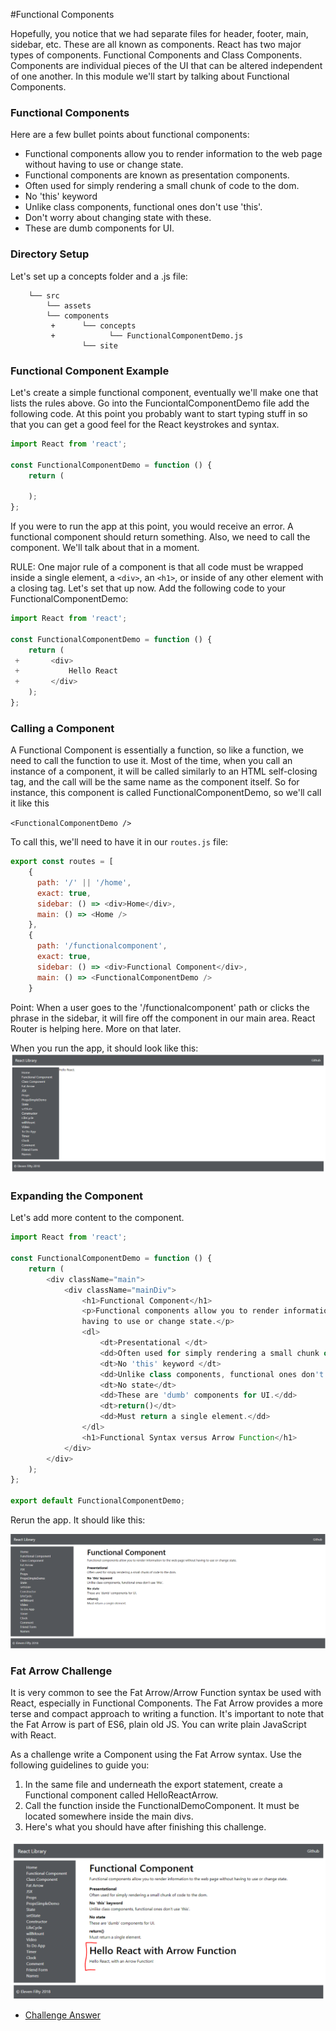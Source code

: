 #Functional Components

Hopefully, you notice that we had separate files for header, footer, main, sidebar, etc. These are all known as components. React has two major types of components. Functional Components and Class Components.  Components are individual pieces of the UI that can be altered independent of one another. In this module we'll start by talking about Functional Components.

### Functional Components
Here are a few bullet points about functional components:

* Functional components allow you to render information to the web page without having to use or change state.
* Functional components are known as presentation components.  
* Often used for simply rendering a small chunk of code to the dom.
* No 'this' keyword 
* Unlike class components, functional ones don't use 'this'. 
* Don't worry about changing state with these.
* These are dumb components for UI. 

### Directory Setup
Let's set up a concepts folder and a .js file: 

```
    └── src
        └── assets
        └── components
         +      └── concepts
         +            └── FunctionalComponentDemo.js
                └── site
```

### Functional Component Example

Let's create a simple functional component, eventually we'll make one that lists the rules above.  Go into the FunciontalComponentDemo file add the following code. At this point you probably want to start typing stuff in so that you can get a good feel for the React keystrokes and syntax.

```js
import React from 'react';

const FunctionalComponentDemo = function () {
    return (
        
    );
};
```

If you were to run the app at this point, you would receive an error. A functional component should return something. Also, we need to call the component. We'll talk about that in a moment.

RULE: One major rule of a component is that all code must be wrapped inside a single element, a `<div>`, an `<h1>`, or inside of any other element with a closing tag. Let's set that up now. Add the following code to your FunctionalComponentDemo:


```js
import React from 'react';

const FunctionalComponentDemo = function () {
    return (
 +       <div>
 +           Hello React
 +       </div>
    );
};
```

### Calling a Component
A Functional Component is essentially a function, so like a function, we need to call the function to use it. Most of the time, when you call an instance of a component, it will be called similarly to an HTML self-closing tag, and the call will be the same name as the component itself. So for instance, this component is called FunctionalComponentDemo, so we'll call it like this

`<FunctionalComponentDemo />`

To call this, we'll need to have it in our `routes.js` file:
```js
export const routes = [
    {
      path: '/' || '/home',
      exact: true,
      sidebar: () => <div>Home</div>,
      main: () => <Home />
    },
    {
      path: '/functionalcomponent',
      exact: true,
      sidebar: () => <div>Functional Component</div>,
      main: () => <FunctionalComponentDemo />
    }
```
Point: When a user goes to the '/functionalcomponent' path or clicks the phrase in the sidebar, it will fire off the component in our main area. React Router is helping here. More on that later. 

When you run the app, it should look like this:
![hello-react](./assets/4-components-hello-react.PNG)

### Expanding the Component
Let's add more content to the component.

```js
import React from 'react';

const FunctionalComponentDemo = function () {
    return (
        <div className="main">
            <div className="mainDiv">
                <h1>Functional Component</h1>
                <p>Functional components allow you to render information to the web page without
				having to use or change state.</p>
                <dl>
                    <dt>Presentational </dt>
                    <dd>Often used for simply rendering a small chunk of code to the dom.</dd>
                    <dt>No 'this' keyword </dt>
                    <dd>Unlike class components, functional ones don't use 'this'.</dd>
                    <dt>No state</dt>
                    <dd>These are 'dumb' components for UI.</dd>
                    <dt>return()</dt>
                    <dd>Must return a single element.</dd>
                </dl>
                <h1>Functional Syntax versus Arrow Function</h1>
            </div>
        </div>
    );
};

export default FunctionalComponentDemo;
```

Rerun the app. It should like this:

![hello-react](./assets/4-components-functionalrules.PNG)


### Fat Arrow Challenge
It is very common to see the Fat Arrow/Arrow Function syntax be used with React, especially in Functional Components. The Fat Arrow provides a more terse and compact approach to writing a function. It's important to note that the Fat Arrow is part of ES6, plain old JS. You can write plain JavaScript with React. 

As a challenge write a Component using the Fat Arrow syntax. Use the following guidelines to guide you:
1. In the same file and underneath the export statement, create a Functional component called HelloReactArrow.
2. Call the function inside the FunctionalDemoComponent. It must be located somewhere inside the main divs.  
3. Here's what you should have after finishing this challenge. 

![fat-arrow-challenge](./assets/4-fatarrow-challenge.PNG)



* [Challenge Answer](4-Functional-Challenge-1-Answer.md)
